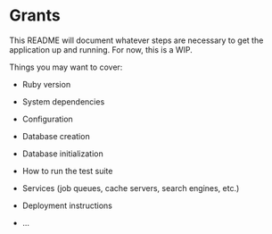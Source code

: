 # Grants

This README will document whatever steps are necessary to get the
application up and running. For now, this is a WIP.

Things you may want to cover:

* Ruby version

* System dependencies

* Configuration

* Database creation

* Database initialization

* How to run the test suite

* Services (job queues, cache servers, search engines, etc.)

* Deployment instructions

* ...
